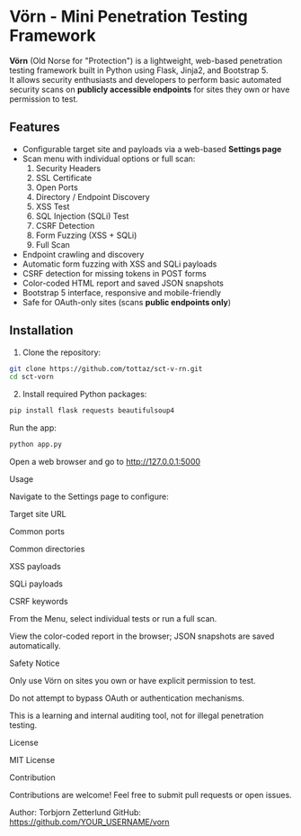 # Vörn - Mini Penetration Testing Framework

**Vörn** (Old Norse for "Protection") is a lightweight, web-based penetration testing framework built in Python using Flask, Jinja2, and Bootstrap 5.  
It allows security enthusiasts and developers to perform basic automated security scans on **publicly accessible endpoints** for sites they own or have permission to test.

## Features

- Configurable target site and payloads via a web-based **Settings page**  
- Scan menu with individual options or full scan:
  1. Security Headers
  2. SSL Certificate
  3. Open Ports
  4. Directory / Endpoint Discovery
  5. XSS Test
  6. SQL Injection (SQLi) Test
  7. CSRF Detection
  8. Form Fuzzing (XSS + SQLi)
  9. Full Scan
- Endpoint crawling and discovery  
- Automatic form fuzzing with XSS and SQLi payloads  
- CSRF detection for missing tokens in POST forms  
- Color-coded HTML report and saved JSON snapshots  
- Bootstrap 5 interface, responsive and mobile-friendly  
- Safe for OAuth-only sites (scans **public endpoints only**)  

## Installation

1. Clone the repository:

```bash
git clone https://github.com/tottaz/sct-v-rn.git
cd sct-vorn
```

2. Install required Python packages:

```bash
pip install flask requests beautifulsoup4
```

Run the app:

```bash
python app.py
```

Open a web browser and go to http://127.0.0.1:5000

Usage

Navigate to the Settings page to configure:

Target site URL

Common ports

Common directories

XSS payloads

SQLi payloads

CSRF keywords

From the Menu, select individual tests or run a full scan.

View the color-coded report in the browser; JSON snapshots are saved automatically.

Safety Notice

Only use Vörn on sites you own or have explicit permission to test.

Do not attempt to bypass OAuth or authentication mechanisms.

This is a learning and internal auditing tool, not for illegal penetration testing.

License

MIT License

Contribution

Contributions are welcome! Feel free to submit pull requests or open issues.

Author: Torbjorn Zetterlund
GitHub: https://github.com/YOUR_USERNAME/vorn
